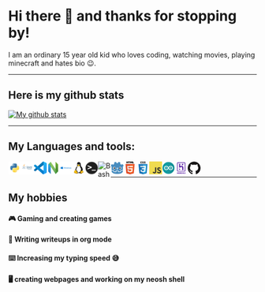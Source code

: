 # Hi there :wave: and thanks for stopping by!
I am an ordinary 15 year old kid who loves coding, watching movies, playing minecraft and hates bio :wink:.   
___

## Here is my github stats 

[![My github stats](https://github-readme-stats.vercel.app/api?username=NeoDrags&theme=react&show_icons=true)](https://github.com/anuraghazra/github-readme-stats)

____

## My Languages and tools:   

<img align="left" alt="Python" width="26px" src="https://raw.githubusercontent.com/github/explore/master/topics/python/python.png" />
<img align="left" alt="Java" width="26px" src="https://raw.githubusercontent.com/github/explore/master/topics/java/java.png" />
<img align="left" alt="VS Code" width="26px" src="https://raw.githubusercontent.com/github/explore/master/topics/visual-studio-code/visual-studio-code.png" />
<img align="left" alt="Neovim" width="26px" src="https://raw.githubusercontent.com/github/explore/master/topics/neovim/neovim.png" />
<img align="left" alt="Windows" width="26px" src="https://raw.githubusercontent.com/github/explore/master/topics/windows/windows.png" />
<img align="left" alt="Linux" width="26px" src="https://raw.githubusercontent.com/github/explore/master/topics/linux/linux.png" />
<img align="left" alt="Terminal" width="26px" src="https://raw.githubusercontent.com/github/explore/80688e429a7d4ef2fca1e82350fe8e3517d3494d/topics/terminal/terminal.png" />
<img align="left" alt="Bash" width="26px" src="https://raw.githubusercontent.com/odb/official-bash-logo/master/assets/Logos/Icons/SVG/128x128.svg" />
<img align="left" alt="Godot" width="26px" src="https://raw.githubusercontent.com/github/explore/master/topics/godot/godot.png" />
<img align="left" alt="HTML5" width="26px" src="https://raw.githubusercontent.com/github/explore/80688e429a7d4ef2fca1e82350fe8e3517d3494d/topics/html/html.png" />
<img align="left" alt="CSS3" width="26px" src="https://raw.githubusercontent.com/github/explore/80688e429a7d4ef2fca1e82350fe8e3517d3494d/topics/css/css.png" />
<img align="left" alt="JavaScript" width="26px" src="https://raw.githubusercontent.com/github/explore/master/topics/javascript/javascript.png" />
<img align="left" alt="arduino" width="26px" src="https://raw.githubusercontent.com/github/explore/master/topics/arduino/arduino.png" />
<img align="left" alt="Heroku" width="26px" src="https://raw.githubusercontent.com/github/explore/master/topics/heroku/heroku.png" />
<img align="left" alt="github" width="26px" src="https://raw.githubusercontent.com/github/explore/master/topics/github/github.png" />
<br />

____

## My hobbies

#### :video_game: Gaming and creating games 
#### :notebook_with_decorative_cover: Writing writeups in org mode  
#### :keyboard: Increasing my typing speed :sweat_smile:
#### :desktop_computer: creating webpages and working on my neosh shell
